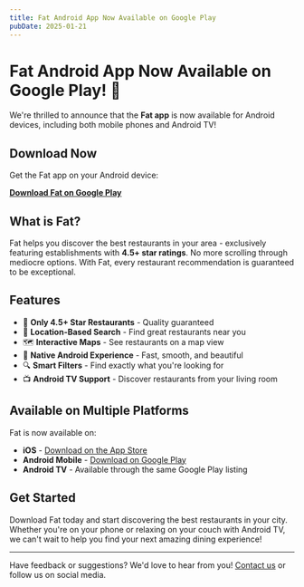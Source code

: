```yaml
---
title: Fat Android App Now Available on Google Play
pubDate: 2025-01-21
---
```


# Fat Android App Now Available on Google Play! 🎉

We're thrilled to announce that the **Fat app** is now available for Android devices, including both mobile phones and Android TV!

## Download Now

Get the Fat app on your Android device:

**[Download Fat on Google Play](https://play.google.com/store/apps/details?id=xyz.smbcloud.FatApp)**

## What is Fat?

Fat helps you discover the best restaurants in your area - exclusively featuring establishments with **4.5+ star ratings**. No more scrolling through mediocre options. With Fat, every restaurant recommendation is guaranteed to be exceptional.

## Features

- 🌟 **Only 4.5+ Star Restaurants** - Quality guaranteed
- 📍 **Location-Based Search** - Find great restaurants near you
- 🗺️ **Interactive Maps** - See restaurants on a map view
- 📱 **Native Android Experience** - Fast, smooth, and beautiful
- 🔍 **Smart Filters** - Find exactly what you're looking for
- 📺 **Android TV Support** - Discover restaurants from your living room

## Available on Multiple Platforms

Fat is now available on:
- **iOS** - [Download on the App Store](https://apps.apple.com/se/app/fat-4-5-star-restaurants/id6754181320)
- **Android Mobile** - [Download on Google Play](https://play.google.com/store/apps/details?id=xyz.smbcloud.FatApp)
- **Android TV** - Available through the same Google Play listing

## Get Started

Download Fat today and start discovering the best restaurants in your city. Whether you're on your phone or relaxing on your couch with Android TV, we can't wait to help you find your next amazing dining experience!

---

Have feedback or suggestions? We'd love to hear from you! [Contact us](/contact) or follow us on social media.